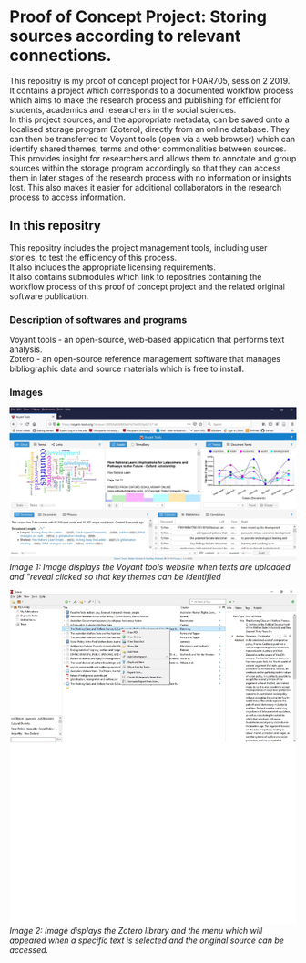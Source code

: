 # Proof of Concept Project: Storing sources according to relevant connections.
This repositry is my proof of concept project for FOAR705, session 2 2019.
It contains a project which corresponds to a documented workflow process which aims to make the research process and publishing for efficient for students, academics and researchers in the social sciences.<br />
In this project sources, and the appropriate metadata, can be saved onto a localised storage program (Zotero), directly from an online database. They can then be transferred to Voyant tools (open via a web browser) which can identify shared themes, terms and other commonalities between sources. <br />
This provides insight for researchers and allows them to annotate and group sources within the storage program accordingly so that they can access them in later stages of the research process with no information or insights lost. This also makes it easier for additional collaborators in the research process to access information. <br />

## In this repositry
This repositry includes the project management tools, including user stories, to test the efficiency of this process. <br />
It also includes the appropriate licensing requirements. <br />
It also contains submodules which link to repositries containing the workflow process of this proof of concept project and the related original software publication. 

### Description of softwares and programs
Voyant tools - an open-source, web-based application that performs text analysis. <br />
Zotero - an open-source reference management software that manages bibliographic data and source materials which is free to install.

### Images
![Image of_Voyant](https://github.com/MQ-FOAR705/E-Kirkpatrick-PoC-project/blob/master/voyant-tools-trends-image.jpg)
*Image 1: Image displays the Voyant tools website when texts are uploaded and "reveal
 clicked so that key themes can be identified*

![Image of_Voyant](https://github.com/MQ-FOAR705/E-Kirkpatrick-PoC-project/blob/master/zotero-library-image.jpg)
*Image 2: Image displays the Zotero library and the menu which will appeared when a specific text is selected and the original source can be accessed.*

